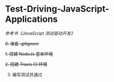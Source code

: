 # Test-Driving-JavaScript-Applications

*参考书《JavaScript 测试驱动开发》*

~~0. 准备 .gitignore~~

~~1. 搭建 NodeJs 基本环境~~

~~2. 搭建 Travis CI 环境~~

3. 编写测试并通过